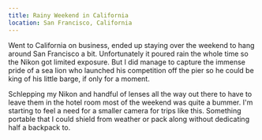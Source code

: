 ```yaml
---
title: Rainy Weekend in California
location: San Francisco, California
---
```


Went to California on business, ended up staying over the weekend to hang around
San Francisco a bit. Unfortunately it poured rain the whole time so the Nikon
got limited exposure. But I did manage to capture the immense pride of a sea
lion who launched his competition off the pier so he could be king of his little
barge, if only for a moment.

Schlepping my Nikon and handful of lenses all the way out there to have to leave
them in the hotel room most of the weekend was quite a bummer. I'm starting to
feel a need for a smaller camera for trips like this. Something portable that I
could shield from weather or pack along without dedicating half a backpack to.
